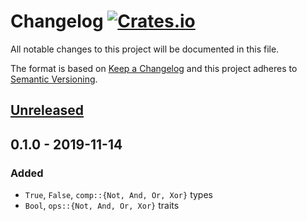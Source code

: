 # Changelog [![Crates.io][crate-badge]][crate]
All notable changes to this project will be documented in this file.

The format is based on [Keep a Changelog] and this project adheres to
[Semantic Versioning].

## [Unreleased]

## 0.1.0 - 2019-11-14
### Added
- `True`, `False`, `comp::{Not, And, Or, Xor}` types
- `Bool`, `ops::{Not, And, Or, Xor}` traits

[crate]:       https://crates.io/crates/typebool
[crate-badge]: https://img.shields.io/crates/v/typebool.svg

[Keep a Changelog]:    http://keepachangelog.com/en/1.0.0
[Semantic Versioning]: http://semver.org/spec/v2.0.0.html

[Unreleased]: https://github.com/nvzqz/typebool/compare/v0.1.0...HEAD
